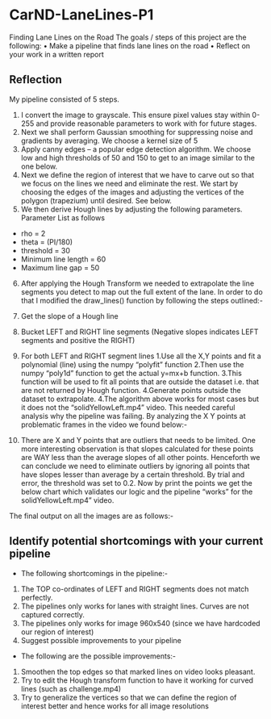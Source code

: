 # CarND-LaneLines-P1

Finding Lane Lines on the Road
The goals / steps of this project are the following:
•	Make a pipeline that finds lane lines on the road
•	Reflect on your work in a written report

## Reflection ##

My pipeline consisted of 5 steps. 
1. I convert the image to grayscale. This ensure pixel values stay within 0-255 and provide reasonable parameters to work with for future stages.
2. Next we shall perform Gaussian smoothing for suppressing noise and gradients by averaging. We choose a kernel size of 5
3. Apply canny edges – a popular edge detection algorithm. We choose low and high thresholds of 50 and 150 to get to an image similar to the one below.
4. Next we define the region of interest that we have to carve out so that we focus on the lines we need and eliminate the rest. We start by choosing the edges of the images and adjusting the vertices of the polygon (trapezium) until desired. See below.
5. We then derive Hough lines by adjusting the following parameters. Parameter List as follows
- rho = 2
- theta = (PI/180)
- threshold = 30
- Minimum line length = 60
- Maximum line gap = 50

6. After applying the Hough Transform we needed to extrapolate the line segments you detect to map out the full extent of the lane. In order to do that I modified the draw_lines() function by following the steps outlined:-
  1. Get the slope of a Hough line
  2. Bucket LEFT and RIGHT line segments (Negative slopes indicates LEFT segments and positive the RIGHT) 
  3. For both LEFT and RIGHT segment lines
      1.Use all the X,Y points and fit a polynomial (line) using the numpy “polyfit” function
      2.Then use the numpy “poly1d” function to get the actual y=mx+b function.
      3.This function will be used to fit all points that are outside the dataset i.e. that are not returned by Hough function.
      4.Generate points outside the dataset to extrapolate.
  4.The algorithm above works for most cases but it does not the “solidYellowLeft.mp4” video. This needed careful analysis why the pipeline was failing. By analyzing the X Y points at problematic frames in the video we found below:-
 
 
7. There are X and Y points that are outliers that needs to be limited. One more interesting observation is that slopes calculated for these points are WAY less than the average slopes of all other points. Henceforth we can conclude we need to eliminate outliers by ignoring all points that have slopes lesser than average by a certain threshold. By trial and error, the threshold was set to 0.2. Now by print the points we get the below chart which validates our logic and the pipeline “works” for the solidYellowLeft.mp4” video.


The final output on all the images are as follows:-
     
## Identify potential shortcomings with your current pipeline

- The following shortcomings in the pipeline:-
 1. The TOP co-ordinates of LEFT and RIGHT segments does not match perfectly.
 2. The pipelines only works for lanes with straight lines. Curves are not captured correctly. 
 3. The pipelines only works for image 960x540 (since we have hardcoded our region of interest)
 4. Suggest possible improvements to your pipeline
- The following are the possible improvements:-
 1. Smoothen the top edges so that marked lines on video looks pleasant.
 2. Try to edit the Hough transform function to have it working for curved lines (such as challenge.mp4)
 3. Try to generalize the vertices so that we can define the region of interest better and hence works for all image resolutions
